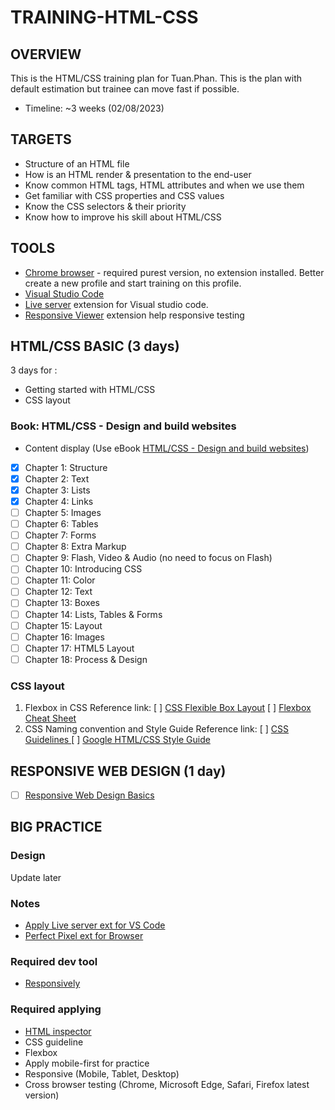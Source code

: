 # TRAINING-HTML-CSS

## OVERVIEW
This is the HTML/CSS training plan for Tuan.Phan. This is the plan with default estimation but trainee can move fast if possible.
- Timeline: ~3 weeks (02/08/2023)

## TARGETS
- Structure of an HTML file
- How is an HTML render & presentation to the end-user
- Know common HTML tags, HTML attributes and when we use them
- Get familiar with CSS properties and CSS values
- Know the CSS selectors & their priority
- Know how to improve his skill about HTML/CSS
## TOOLS
- [Chrome browser](https://www.google.com/chrome/) - required purest version, no extension installed. Better create a new profile and start training on this profile.
- [Visual Studio Code](https://code.visualstudio.com/)
- [Live server](https://marketplace.visualstudio.com/items?itemName=ritwickdey.LiveServer) extension for Visual studio code.
- [Responsive Viewer](https://chrome.google.com/webstore/detail/responsive-viewer/inmopeiepgfljkpkidclfgbgbmfcennb?hl=en) extension help responsive testing

## HTML/CSS BASIC (3 days)

3 days for :
- Getting started with HTML/CSS
- CSS layout
### Book: HTML/CSS - Design and build websites
- Content display (Use eBook [HTML/CSS - Design and build websites](https://drive.google.com/open?id=0B8qLV3MMnCELODc3Y2tWRnZlTlU))
- [x] Chapter 1: Structure
- [x] Chapter 2: Text
- [x] Chapter 3: Lists
- [x] Chapter 4: Links
- [ ] Chapter 5: Images
- [ ] Chapter 6: Tables
- [ ] Chapter 7: Forms
- [ ] Chapter 8: Extra Markup
- [ ] Chapter 9: Flash, Video & Audio (no need to focus on Flash)
- [ ] Chapter 10: Introducing CSS
- [ ] Chapter 11: Color
- [ ] Chapter 12: Text
- [ ] Chapter 13: Boxes
- [ ] Chapter 14: Lists, Tables & Forms
- [ ] Chapter 15: Layout
- [ ] Chapter 16: Images
- [ ] Chapter 17: HTML5 Layout
- [ ] Chapter 18: Process & Design

### CSS layout
1. Flexbox in CSS
    Reference link:
        [ ] [CSS Flexible Box Layout](https://drafts.csswg.org/css-flexbox/)
        [ ] [Flexbox Cheat Sheet](https://www.sketchingwithcss.com/samplechapter/cheatsheet.html)
2. CSS Naming convention and Style Guide
    Reference link:
        [ ] [CSS Guidelines ](http://cssguidelin.es/)
        [ ] [Google HTML/CSS Style Guide](https://google.github.io/styleguide/htmlcssguide.html)

## RESPONSIVE WEB DESIGN (1 day)
- [ ] [Responsive Web Design Basics](https://developers.google.com/web/fundamentals/design-and-ux/responsive)

## BIG PRACTICE
### Design
Update later
### Notes
- [Apply Live server ext for VS Code](https://marketplace.visualstudio.com/items?itemName=ritwickdey.LiveServer)
- [Perfect Pixel ext for Browser](https://chrome.google.com/webstore/detail/perfectpixel-by-welldonec/dkaagdgjmgdmbnecmcefdhjekcoceebi?hl=en)
### Required dev tool
- [Responsively](https://responsively.app/download/)
### Required applying
- [HTML inspector](https://github.com/philipwalton/html-inspector)
- CSS guideline
- Flexbox
- Apply mobile-first for practice
- Responsive (Mobile, Tablet, Desktop)
- Cross browser testing (Chrome, Microsoft Edge, Safari, Firefox latest version)
